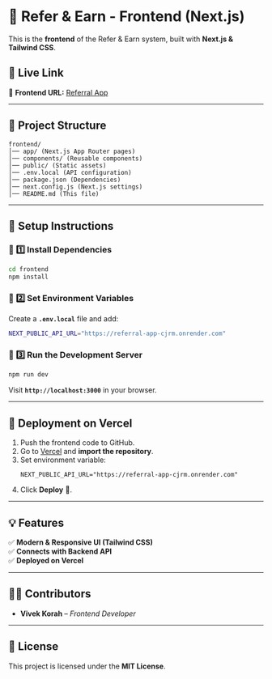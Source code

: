 # 🎨 Refer & Earn - Frontend (Next.js)

This is the **frontend** of the Refer & Earn system, built with **Next.js & Tailwind CSS**.

## 🚀 Live Link

🔹 **Frontend URL:** [Referral App](https://referral-app-omega.vercel.app)

---

## 📂 **Project Structure**

```
frontend/
│── app/ (Next.js App Router pages)
│── components/ (Reusable components)
│── public/ (Static assets)
│── .env.local (API configuration)
│── package.json (Dependencies)
│── next.config.js (Next.js settings)
│── README.md (This file)
```

---

## 🎨 **Setup Instructions**

### 📌 **1️⃣ Install Dependencies**

```sh
cd frontend
npm install
```

### 📌 **2️⃣ Set Environment Variables**

Create a **`.env.local`** file and add:

```sh
NEXT_PUBLIC_API_URL="https://referral-app-cjrm.onrender.com"
```

### 📌 **3️⃣ Run the Development Server**

```sh
npm run dev
```

Visit **`http://localhost:3000`** in your browser.

---

## 🚀 **Deployment on Vercel**

1. Push the frontend code to GitHub.
2. Go to [Vercel](https://vercel.com/) and **import the repository**.
3. Set environment variable:
   ```
   NEXT_PUBLIC_API_URL="https://referral-app-cjrm.onrender.com"
   ```
4. Click **Deploy** 🚀.

---

## 💡 **Features**

✅ **Modern & Responsive UI (Tailwind CSS)**  
✅ **Connects with Backend API**  
✅ **Deployed on Vercel**

---

## 👨‍💻 **Contributors**

- **Vivek Korah** – _Frontend Developer_

---

## 📜 **License**

This project is licensed under the **MIT License**.
